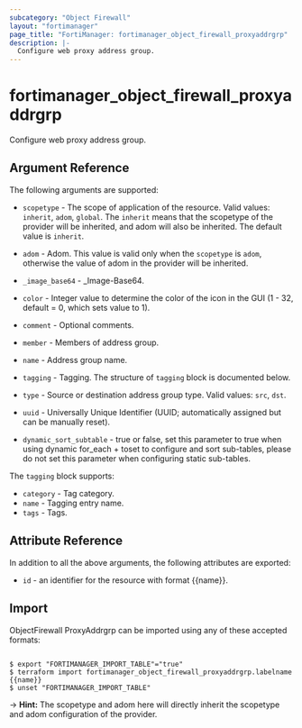 ```yaml
---
subcategory: "Object Firewall"
layout: "fortimanager"
page_title: "FortiManager: fortimanager_object_firewall_proxyaddrgrp"
description: |-
  Configure web proxy address group.
---
```


# fortimanager_object_firewall_proxyaddrgrp
Configure web proxy address group.

## Argument Reference


The following arguments are supported:

* `scopetype` - The scope of application of the resource. Valid values: `inherit`, `adom`, `global`. The `inherit` means that the scopetype of the provider will be inherited, and adom will also be inherited. The default value is `inherit`.
* `adom` - Adom. This value is valid only when the `scopetype` is `adom`, otherwise the value of adom in the provider will be inherited.

* `_image_base64` - _Image-Base64.
* `color` - Integer value to determine the color of the icon in the GUI (1 - 32, default = 0, which sets value to 1).
* `comment` - Optional comments.
* `member` - Members of address group.
* `name` - Address group name.
* `tagging` - Tagging. The structure of `tagging` block is documented below.
* `type` - Source or destination address group type. Valid values: `src`, `dst`.

* `uuid` - Universally Unique Identifier (UUID; automatically assigned but can be manually reset).
* `dynamic_sort_subtable` - true or false, set this parameter to true when using dynamic for_each + toset to configure and sort sub-tables, please do not set this parameter when configuring static sub-tables.

The `tagging` block supports:

* `category` - Tag category.
* `name` - Tagging entry name.
* `tags` - Tags.


## Attribute Reference

In addition to all the above arguments, the following attributes are exported:
* `id` - an identifier for the resource with format {{name}}.

## Import

ObjectFirewall ProxyAddrgrp can be imported using any of these accepted formats:
```

$ export "FORTIMANAGER_IMPORT_TABLE"="true"
$ terraform import fortimanager_object_firewall_proxyaddrgrp.labelname {{name}}
$ unset "FORTIMANAGER_IMPORT_TABLE"
```
-> **Hint:** The scopetype and adom here will directly inherit the scopetype and adom configuration of the provider.
